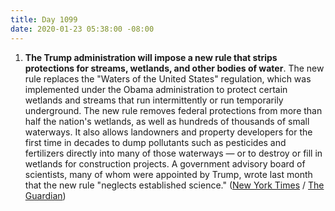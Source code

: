 ```yaml
---
title: Day 1099
date: 2020-01-23 05:38:00 -08:00
---
```


1. **The Trump administration will impose a new rule that strips protections for streams, wetlands, and other bodies of water**. The new rule replaces the "Waters of the United States" regulation, which was implemented under the Obama administration to protect certain wetlands and streams that run intermittently or run temporarily underground. The new rule removes federal protections from more than half the nation's wetlands, as well as hundreds of thousands of small waterways. It also allows landowners and property developers for the first time in decades to dump pollutants such as pesticides and fertilizers directly into many of those waterways — or to destroy or fill in wetlands for construction projects. A government advisory board of scientists, many of whom were appointed by Trump, wrote last month that the new rule "neglects established science." ([New York Times](https://www.nytimes.com/2020/01/22/climate/trump-environment-water.html) / [The Guardian](https://www.theguardian.com/business/2020/jan/23/trump-weakened-environmental-laws-after-bp-lobbying))